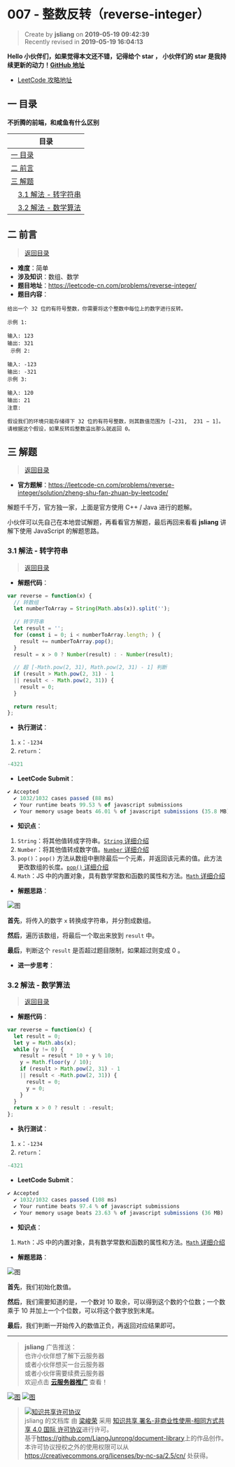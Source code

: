 007 - 整数反转（reverse-integer）
===

> Create by **jsliang** on **2019-05-19 09:42:39**  
> Recently revised in **2019-05-19 16:04:13**

**Hello 小伙伴们，如果觉得本文还不错，记得给个 **star** ， 小伙伴们的 **star** 是我持续更新的动力！[GitHub 地址](https://github.com/LiangJunrong/document-library)**

* [LeetCode 攻略地址](https://github.com/LiangJunrong/document-library/tree/master/other-library/LeetCode)

## <a name="chapter-one" id="chapter-one">一 目录</a>

**不折腾的前端，和咸鱼有什么区别**

| 目录 |
| --- | 
| [一 目录](#chapter-one) | 
| <a name="catalog-chapter-two" id="catalog-chapter-two"></a>[二 前言](#chapter-two) |
| <a name="catalog-chapter-three" id="catalog-chapter-three"></a>[三 解题](#chapter-three) |
| &emsp;[3.1 解法 - 转字符串](#chapter-three-one) |
| &emsp;[3.2 解法 - 数学算法](#chapter-three-two) |

## <a name="chapter-two" id="chapter-two">二 前言</a>

> [返回目录](#chapter-one)

* **难度**：简单
* **涉及知识**：数组、数学
* **题目地址**：https://leetcode-cn.com/problems/reverse-integer/
* **题目内容**：

```
给出一个 32 位的有符号整数，你需要将这个整数中每位上的数字进行反转。

示例 1:

输入: 123
输出: 321
 示例 2:

输入: -123
输出: -321
示例 3:

输入: 120
输出: 21
注意:

假设我们的环境只能存储得下 32 位的有符号整数，则其数值范围为 [−231,  231 − 1]。请根据这个假设，如果反转后整数溢出那么就返回 0。
```

## <a name="chapter-three" id="chapter-three">三 解题</a>

> [返回目录](#chapter-one)

* **官方题解**：https://leetcode-cn.com/problems/reverse-integer/solution/zheng-shu-fan-zhuan-by-leetcode/

解题千千万，官方独一家，上面是官方使用 C++ / Java 进行的题解。

小伙伴可以先自己在本地尝试解题，再看看官方解题，最后再回来看看 **jsliang** 讲解下使用 JavaScript 的解题思路。

### <a name="chapter-three-one" id="chapter-three-one">3.1 解法 - 转字符串</a>

> [返回目录](#chapter-one)

* **解题代码**：

```js
var reverse = function(x) {
  // 转数组
  let numberToArray = String(Math.abs(x)).split('');
  
  // 转字符串
  let result = '';
  for (const i = 0; i < numberToArray.length; ) {
    result += numberToArray.pop();
  }
  result = x > 0 ? Number(result) : - Number(result);
  
  // 超 [-Math.pow(2, 31), Math.pow(2, 31) - 1] 判断
  if (result > Math.pow(2, 31) - 1
  || result < - Math.pow(2, 31)) {
    result = 0;
  }
  
  return result;
};
```

* **执行测试**：

1. `x`：`-1234`
2. `return`：

```js
-4321
```

* **LeetCode Submit**：

```js
✔ Accepted
  ✔ 1032/1032 cases passed (88 ms)
  ✔ Your runtime beats 99.53 % of javascript submissions
  ✔ Your memory usage beats 46.01 % of javascript submissions (35.8 MB)
```

* **知识点**：

1. `String`：将其他值转成字符串。[`String` 详细介绍](https://github.com/LiangJunrong/document-library/blob/master/JavaScript-library/JavaScript/Object/String.md)
2. `Number`：将其他值转成数字值。[`Number` 详细介绍](https://github.com/LiangJunrong/document-library/blob/master/JavaScript-library/JavaScript/Object/Number.md)
3. `pop()`：`pop()` 方法从数组中删除最后一个元素，并返回该元素的值。此方法更改数组的长度。[`pop()` 详细介绍](https://github.com/LiangJunrong/document-library/blob/master/JavaScript-library/JavaScript/Function/pop.md)
4. `Math`：JS 中的内置对象，具有数学常数和函数的属性和方法。[`Math` 详细介绍](https://github.com/LiangJunrong/document-library/blob/master/JavaScript-library/JavaScript/Object/Math.md)

* **解题思路**：

![图](../../../public-repertory/img/other-algorithm-007-1.png)

**首先**，将传入的数字 `x` 转换成字符串，并分割成数组。

**然后**，遍历该数组，将最后一个取出来放到 `result` 中。

**最后**，判断这个 `result` 是否超过题目限制，如果超过则变成 0 。

* **进一步思考**：

### <a name="chapter-three-two" id="chapter-three-two">3.2 解法 - 数学算法</a>

> [返回目录](#chapter-one)

* **解题代码**：

```js
var reverse = function(x) {
  let result = 0;
  let y = Math.abs(x);
  while (y != 0) {
    result = result * 10 + y % 10;
    y = Math.floor(y / 10);
    if (result > Math.pow(2, 31) - 1
    || result < -Math.pow(2, 31)) {
      result = 0;
      y = 0;
    }
  }
  return x > 0 ? result : -result;
};
```

* **执行测试**：

1. `x`：`-1234`
2. `return`：

```js
-4321
```

* **LeetCode Submit**：

```js
✔ Accepted
  ✔ 1032/1032 cases passed (108 ms)
  ✔ Your runtime beats 97.4 % of javascript submissions
  ✔ Your memory usage beats 23.63 % of javascript submissions (36 MB)
```

* **知识点**：

1. `Math`：JS 中的内置对象，具有数学常数和函数的属性和方法。[`Math` 详细介绍](https://github.com/LiangJunrong/document-library/blob/master/JavaScript-library/JavaScript/Object/Math.md)

* **解题思路**：

![图](../../../public-repertory/img/other-algorithm-007-2.png)

**首先**，我们初始化数值。

**然后**，我们需要知道的是，一个数对 10 取余，可以得到这个数的个位数；一个数乘于 10 并加上一个个位数，可以将这个数字放到末尾。

**最后**，我们判断一开始传入的数值正负，再返回对应结果即可。

---

> **jsliang** 广告推送：  
> 也许小伙伴想了解下云服务器  
> 或者小伙伴想买一台云服务器  
> 或者小伙伴需要续费云服务器  
> 欢迎点击 **[云服务器推广](https://github.com/LiangJunrong/document-library/blob/master/other-library/Monologue/%E7%A8%B3%E9%A3%9F%E8%89%B0%E9%9A%BE.md)** 查看！

[![图](../../../public-repertory/img/z-small-seek-ali-3.jpg)](https://promotion.aliyun.com/ntms/act/qwbk.html?userCode=w7hismrh)
[![图](../../../public-repertory/img/z-small-seek-tencent-2.jpg)](https://cloud.tencent.com/redirect.php?redirect=1014&cps_key=49f647c99fce1a9f0b4e1eeb1be484c9&from=console)

> <a rel="license" href="http://creativecommons.org/licenses/by-nc-sa/4.0/"><img alt="知识共享许可协议" style="border-width:0" src="https://i.creativecommons.org/l/by-nc-sa/4.0/88x31.png" /></a><br /><span xmlns:dct="http://purl.org/dc/terms/" property="dct:title">jsliang 的文档库</span> 由 <a xmlns:cc="http://creativecommons.org/ns#" href="https://github.com/LiangJunrong/document-library" property="cc:attributionName" rel="cc:attributionURL">梁峻荣</a> 采用 <a rel="license" href="http://creativecommons.org/licenses/by-nc-sa/4.0/">知识共享 署名-非商业性使用-相同方式共享 4.0 国际 许可协议</a>进行许可。<br />基于<a xmlns:dct="http://purl.org/dc/terms/" href="https://github.com/LiangJunrong/document-library" rel="dct:source">https://github.com/LiangJunrong/document-library</a>上的作品创作。<br />本许可协议授权之外的使用权限可以从 <a xmlns:cc="http://creativecommons.org/ns#" href="https://creativecommons.org/licenses/by-nc-sa/2.5/cn/" rel="cc:morePermissions">https://creativecommons.org/licenses/by-nc-sa/2.5/cn/</a> 处获得。